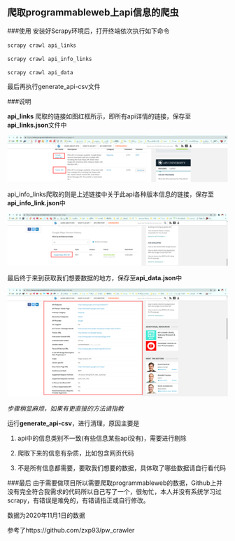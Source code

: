 ## 爬取programmableweb上api信息的爬虫

###使用
安装好Scrapy环境后，打开终端依次执行如下命令

`scrapy crawl api_links`

`scrapy crawl api_info_links`

`scrapy crawl api_data`

最后再执行generate_api-csv文件

###说明

**api_links** 爬取的链接如图红框所示，即所有api详情的链接，保存至**api_links.json**文件中

![](api_links.png)

api_info_links爬取的则是上述链接中关于此api各种版本信息的链接，保存至**api_info_link.json**中

![](api_info_links.png)

最后终于来到获取我们想要数据的地方，保存至**api_data.json**中

![](api_data.png)

*步骤稍显麻烦，如果有更直接的方法请指教*

运行**generate_api-csv**，进行清理，原因主要是

1. api中的信息类别不一致(有些信息某些api没有)，需要进行剔除

2. 爬取下来的信息有杂质，比如包含网页代码

3. 不是所有信息都需要，要取我们想要的数据，具体取了哪些数据请自行看代码

###最后
由于需要做项目所以需要爬取programmableweb的数据，Github上并没有完全符合我需求的代码所以自己写了一个，很匆忙，本人并没有系统学习过scrapy，有错误是难免的，有错请指正或自行修改。

数据为2020年11月1日的数据

参考了https://github.com/zxp93/pw_crawler

